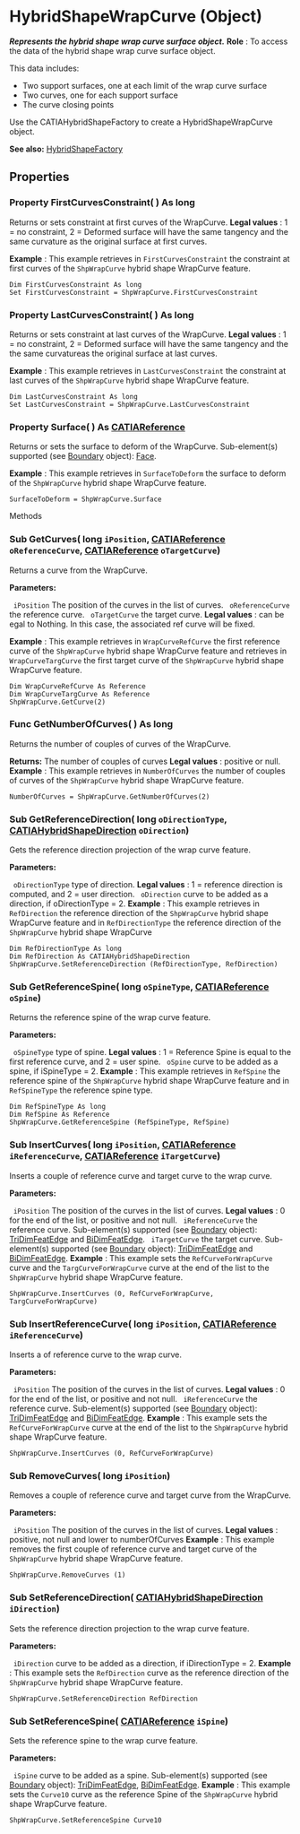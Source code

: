 # HybridShapeWrapCurve (Object)

**_Represents the hybrid shape wrap curve surface object._**
**Role** : To access the data of the hybrid shape wrap curve surface object.

This data includes:

  * Two support surfaces, one at each limit of the wrap curve surface
  * Two curves, one for each support surface
  * The curve closing points

Use the CATIAHybridShapeFactory to create a HybridShapeWrapCurve object.

**See also:**      [HybridShapeFactory](../GSMInterfaces/interface_HybridShapeFactory_68680.md)

## Properties

### Property **FirstCurvesConstraint**( ) As long

Returns or sets constraint at first curves of the WrapCurve.
**Legal values** : 1 = no constraint, 2 = Deformed surface will have the same tangency and the same curvature as the original surface at first curves.

**Example** :      This example retrieves in `FirstCurvesConstraint` the constraint at first curves of the `ShpWrapCurve` hybrid shape WrapCurve feature.

```VBScript
Dim FirstCurvesConstraint As long
Set FirstCurvesConstraint = ShpWrapCurve.FirstCurvesConstraint

```

### Property **LastCurvesConstraint**( ) As long

Returns or sets constraint at last curves of the WrapCurve.
**Legal values** : 1 = no constraint, 2 = Deformed surface will have the same tangency and the the same curvatureas the original surface at last curves.

**Example** :      This example retrieves in `LastCurvesConstraint` the constraint at last curves of the `ShpWrapCurve` hybrid shape WrapCurve feature.

```VBScript
Dim LastCurvesConstraint As long
Set LastCurvesConstraint = ShpWrapCurve.LastCurvesConstraint

```

### Property **Surface**( ) As [CATIAReference](../InfInterfaces/interface_Reference_17481.md)

Returns or sets the surface to deform of the WrapCurve.
Sub-element(s) supported (see [Boundary](../MecModInterfaces/interface_Boundary_14542.md) object): [Face](../MecModInterfaces/interface_Face_3398.md).

**Example** :      This example retrieves in `SurfaceToDeform` the surface to deform of the `ShpWrapCurve` hybrid shape WrapCurve feature.

```VBScript
SurfaceToDeform = ShpWrapCurve.Surface

```

Methods

### Sub **GetCurves**( long  `iPosition`,  [CATIAReference](../InfInterfaces/interface_Reference_17481.md)  `oReferenceCurve`,  [CATIAReference](../InfInterfaces/interface_Reference_17481.md)  `oTargetCurve`)

Returns a curve from the WrapCurve.

**Parameters:**

` iPosition`      The position of the curves in the list of curves.
` oReferenceCurve`      the reference curve.
` oTargetCurve`      the target curve.
**Legal values** : can be egal to Nothing. In this case, the associated ref curve will be fixed.

**Example** :      This example retrieves in `WrapCurveRefCurve` the first reference curve of the `ShpWrapCurve` hybrid shape WrapCurve feature and retrieves in `WrapCurveTargCurve` the first target curve of the `ShpWrapCurve` hybrid shape WrapCurve feature.

```VBScript
Dim WrapCurveRefCurve As Reference
Dim WrapCurveTargCurve As Reference
ShpWrapCurve.GetCurve(2)

```

### Func **GetNumberOfCurves**( ) As long

Returns the number of couples of curves of the WrapCurve.

**Returns:**      The number of couples of curves
**Legal values** : positive or null.  **Example** :      This example retrieves in `NumberOfCurves` the number of couples of curves of the `ShpWrapCurve` hybrid shape WrapCurve feature.

```VBScript
NumberOfCurves = ShpWrapCurve.GetNumberOfCurves(2)

```

### Sub **GetReferenceDirection**( long  `oDirectionType`,  [CATIAHybridShapeDirection](../GSMInterfaces/interface_HybridShapeDirection_84226.md)  `oDirection`)

Gets the reference direction projection of the wrap curve feature.

**Parameters:**

` oDirectionType`      type of direction.
**Legal values** : 1 = reference direction is computed, and 2 = user direction.
` oDirection`      curve to be added as a direction, if oDirectionType = 2. **Example** :      This example retrieves in `RefDirection` the reference direction of the `ShpWrapCurve` hybrid shape WrapCurve feature and in `RefDirectionType` the reference direction of the `ShpWrapCurve` hybrid shape WrapCurve

```VBScript
Dim RefDirectionType As long
Dim RefDirection As CATIAHybridShapeDirection
ShpWrapCurve.SetReferenceDirection (RefDirectionType, RefDirection)

```

### Sub **GetReferenceSpine**( long  `oSpineType`,  [CATIAReference](../InfInterfaces/interface_Reference_17481.md)  `oSpine`)

Returns the reference spine of the wrap curve feature.

**Parameters:**

` oSpineType`      type of spine.
**Legal values** : 1 = Reference Spine is equal to the first reference curve, and 2 = user spine.
` oSpine`      curve to be added as a spine, if iSpineType = 2.  **Example** :      This example retrieves in `RefSpine` the reference spine of the `ShpWrapCurve` hybrid shape WrapCurve feature and in `RefSpineType` the reference spine type.

```VBScript
Dim RefSpineType As long
Dim RefSpine As Reference
ShpWrapCurve.GetReferenceSpine (RefSpineType, RefSpine)

```

### Sub **InsertCurves**( long  `iPosition`,  [CATIAReference](../InfInterfaces/interface_Reference_17481.md)  `iReferenceCurve`,  [CATIAReference](../InfInterfaces/interface_Reference_17481.md)  `iTargetCurve`)

Inserts a couple of reference curve and target curve to the wrap curve.

**Parameters:**

` iPosition`      The position of the curves in the list of curves.
**Legal values** : 0 for the end of the list, or positive and not null.
` iReferenceCurve`      the reference curve.
Sub-element(s) supported (see
[Boundary](../MecModInterfaces/interface_Boundary_14542.md) object): [TriDimFeatEdge](../MecModInterfaces/interface_TriDimFeatEdge_39030.md) and [BiDimFeatEdge](../MecModInterfaces/interface_BiDimFeatEdge_33192.md). ` iTargetCurve`      the target curve.
Sub-element(s) supported (see
[Boundary](../MecModInterfaces/interface_Boundary_14542.md) object): [TriDimFeatEdge](../MecModInterfaces/interface_TriDimFeatEdge_39030.md) and [BiDimFeatEdge](../MecModInterfaces/interface_BiDimFeatEdge_33192.md).  **Example** :      This example sets the `RefCurveForWrapCurve` curve and the `TargCurveForWrapCurve` curve at the end of the list to the `ShpWrapCurve` hybrid shape WrapCurve feature.

```VBScript
ShpWrapCurve.InsertCurves (0, RefCurveForWrapCurve, TargCurveForWrapCurve)

```

### Sub **InsertReferenceCurve**( long  `iPosition`,  [CATIAReference](../InfInterfaces/interface_Reference_17481.md)  `iReferenceCurve`)

Inserts a of reference curve to the wrap curve.

**Parameters:**

` iPosition`      The position of the curves in the list of curves.
**Legal values** : 0 for the end of the list, or positive and not null.
` iReferenceCurve`      the reference curve.
Sub-element(s) supported (see
[Boundary](../MecModInterfaces/interface_Boundary_14542.md) object): [TriDimFeatEdge](../MecModInterfaces/interface_TriDimFeatEdge_39030.md) and [BiDimFeatEdge](../MecModInterfaces/interface_BiDimFeatEdge_33192.md). **Example** :      This example sets the `RefCurveForWrapCurve` curve at the end of the list to the `ShpWrapCurve` hybrid shape WrapCurve feature.

```VBScript
ShpWrapCurve.InsertCurves (0, RefCurveForWrapCurve)

```

### Sub **RemoveCurves**( long  `iPosition`)

Removes a couple of reference curve and target curve from the WrapCurve.

**Parameters:**

` iPosition`      The position of the curves in the list of curves.
**Legal values** : positive, not null and lower to numberOfCurves  **Example** :      This example removes the first couple of reference curve and target curve of the `ShpWrapCurve` hybrid shape WrapCurve feature.

```VBScript
ShpWrapCurve.RemoveCurves (1)

```

### Sub **SetReferenceDirection**( [CATIAHybridShapeDirection](../GSMInterfaces/interface_HybridShapeDirection_84226.md)  `iDirection`)

Sets the reference direction projection to the wrap curve feature.

**Parameters:**

` iDirection`      curve to be added as a direction, if iDirectionType = 2. **Example** :      This example sets the `RefDirection` curve as the reference direction of the `ShpWrapCurve` hybrid shape WrapCurve feature.

```VBScript
ShpWrapCurve.SetReferenceDirection RefDirection

```

### Sub **SetReferenceSpine**( [CATIAReference](../InfInterfaces/interface_Reference_17481.md)  `iSpine`)

Sets the reference spine to the wrap curve feature.

**Parameters:**

` iSpine`      curve to be added as a spine.
Sub-element(s) supported (see
[Boundary](../MecModInterfaces/interface_Boundary_14542.md) object): [TriDimFeatEdge](../MecModInterfaces/interface_TriDimFeatEdge_39030.md), [BiDimFeatEdge](../MecModInterfaces/interface_BiDimFeatEdge_33192.md).  **Example** :      This example sets the `Curve10` curve as the reference Spine of the `ShpWrapCurve` hybrid shape WrapCurve feature.

```VBScript
ShpWrapCurve.SetReferenceSpine Curve10

```